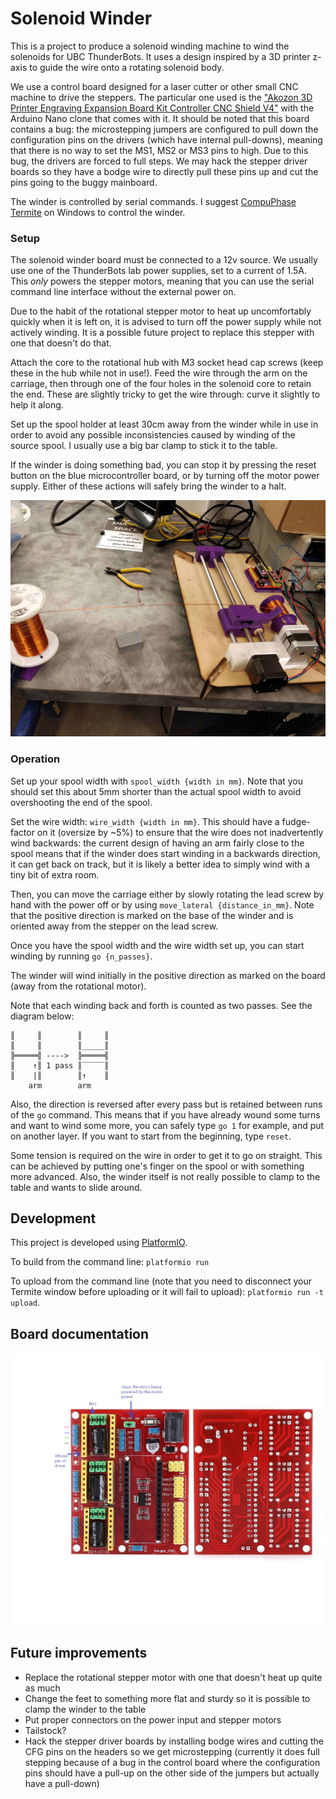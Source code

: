 # Solenoid Winder

This is a project to produce a solenoid winding machine to wind the solenoids
for UBC ThunderBots. It uses a design inspired by a 3D printer z-axis to
guide the wire onto a rotating solenoid body.

We use a control board designed for a laser cutter or other small CNC machine
to drive the steppers. The particular one used is the
["Akozon 3D Printer Engraving Expansion Board Kit Controller CNC Shield V4"](https://www.amazon.ca/gp/product/B07DS2T64W/)
with the Arduino Nano clone that comes with it. It should be noted that this
board contains a bug: the microstepping jumpers are configured to pull down
the configuration pins on the drivers (which have internal pull-downs),
meaning that there is no way to set the MS1, MS2 or MS3 pins to high. Due to
this bug, the drivers are forced to full steps. We may hack the stepper
driver boards so they have a bodge wire to directly pull these pins up and
cut the pins going to the buggy mainboard.

The winder is controlled by serial commands. I suggest
[CompuPhase Termite](https://www.compuphase.com/software_termite.htm) on
Windows to control the winder.

### Setup

The solenoid winder board must be connected to a 12v source. We usually use
one of the ThunderBots lab power supplies, set to a current of 1.5A. This
*only* powers the stepper motors, meaning that you can use the serial command
line interface without the external power on.

Due to the habit of the rotational stepper motor to heat up uncomfortably
quickly when it is left on, it is advised to turn off the power supply while
not actively winding. It is a possible future project to replace this stepper
with one that doesn't do that.

Attach the core to the rotational hub with M3 socket head cap screws (keep
these in the hub while not in use!). Feed the wire through the arm on the
carriage, then through one of the four holes in the solenoid core to retain
the end. These are slightly tricky to get the wire through: curve it slightly
to help it along.

Set up the spool holder at least 30cm away from the winder while in use in
order to avoid any possible inconsistencies caused by winding of the source
spool. I usually use a big bar clamp to stick it to the table.

If the winder is doing something bad, you can stop it by pressing the reset
button on the blue microcontroller board, or by turning off the motor power
supply. Either of these actions will safely bring the winder to a halt.

![photo of winder on the bench](WinderOnBench.jpg)

### Operation

Set up your spool width with `spool_width {width in mm}`. Note that you
should set this about 5mm shorter than the actual spool width to avoid
overshooting the end of the spool.

Set the wire width: `wire_width {width in mm}`. This should have a
fudge-factor on it (oversize by ~5%) to ensure that the wire does not
inadvertently wind backwards: the current design of having an arm fairly
close to the spool means that if the winder does start winding in a backwards
direction, it can get back on track, but it is likely a better idea to simply
wind with a tiny bit of extra room.

Then, you can move the carriage either by slowly rotating the lead screw by
hand with the power off or by using `move_lateral {distance_in_mm}`. Note
that the positive direction is marked on the base of the winder and is
oriented away from the stepper on the lead screw.

Once you have the spool width and the wire width set up, you can start
winding by running `go {n_passes}`.

The winder will wind initially in the positive direction as marked on the
board (away from the rotational motor).

Note that each winding back and forth is
counted as two passes. See the diagram below:

```
║     ║        ║     ║
║     ║        ║_____║
╠═════╣ ---->  ╠═════╣
║    ↑║ 1 pass ║‾‾‾‾‾║
║    |║        ║↑    ║
    arm        arm
```

Also, the direction is reversed after every pass but is retained between runs
of the `go` command. This means that if you have already wound some turns and
want to wind some more, you can safely type `go 1` for example, and put on
another layer. If you want to start from the beginning, type `reset`.

Some tension is required on the wire in order to get it to go on straight.
This can be achieved by putting one's finger on the spool or with something
more advanced. Also, the winder itself is not really possible to clamp to the
table and wants to slide around.

## Development

This project is developed using [PlatformIO](https://platformio.org/).

To build from the command line: `platformio run`

To upload from the command line (note that you need to disconnect your
Termite window before uploading or it will fail to upload):
`platformio run -t upload`.

## Board documentation

![board docs photo](./SolenoidWinderPCBDiagram.png)

## Future improvements

- Replace the rotational stepper motor with one that doesn't heat up quite as
  much
- Change the feet to something more flat and sturdy so it is possible to
  clamp the winder to the table
- Put proper connectors on the power input and stepper motors
- Tailstock?
- Hack the stepper driver boards by installing bodge wires and cutting the
  CFG pins on the headers so we get microstepping (currently it does full
  stepping because of a bug in the control board where the configuration pins
  should have a pull-up on the other side of the jumpers but actually have a
  pull-down)
